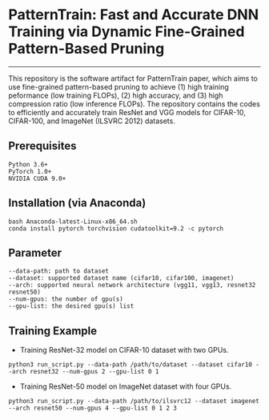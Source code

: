 # PatternTrain: Fast and Accurate DNN Training via Dynamic Fine-Grained Pattern-Based Pruning
---
This repository is the software artifact for PatternTrain paper, which aims to use fine-grained pattern-based pruning to achieve (1) high training peformance (low training FLOPs), (2) high accuracy, and (3) high compression ratio (low inference FLOPs). The repository contains the codes to efficiently and accurately train ResNet and VGG models for CIFAR-10, CIFAR-100, and ImageNet (ILSVRC 2012) datasets.

## Prerequisites
```
Python 3.6+
PyTorch 1.0+
NVIDIA CUDA 9.0+
```

## Installation (via Anaconda)
```
bash Anaconda-latest-Linux-x86_64.sh
conda install pytorch torchvision cudatoolkit=9.2 -c pytorch

```

## Parameter
```
--data-path: path to dataset
--dataset: supported dataset name (cifar10, cifar100, imagenet)
--arch: supported neural network architecture (vgg11, vgg13, resnet32 resnet50)
--num-gpus: the number of gpu(s)
--gpu-list: the desired gpu(s) list
```

## Training Example
- Training ResNet-32 model on CIFAR-10 dataset with two GPUs. 
```
python3 run_script.py --data-path /path/to/dataset --dataset cifar10 --arch resnet32 --num-gpus 2 --gpu-list 0 1
```

- Training ResNet-50 model on ImageNet dataset with four GPUs.
```
python3 run_script.py --data-path /path/to/ilsvrc12 --dataset imagenet --arch resnet50 --num-gpus 4 --gpu-list 0 1 2 3
```
